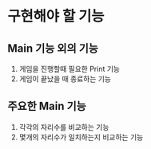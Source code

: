 # 구현해야 할 기능

## Main 기능 외의 기능
1. 게임을 진행할때 필요한 Print 기능
2. 게임이 끝났을 때 종료하는 기능

## 주요한 Main 기능

1. 각각의 자리수를 비교하는 기능
2. 몇개의 자리수가 일치하는지 비교하는 기능